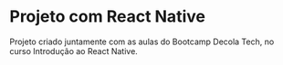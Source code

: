 # Projeto com React Native
Projeto criado juntamente com as aulas do Bootcamp Decola Tech, no curso Introdução ao React Native.
